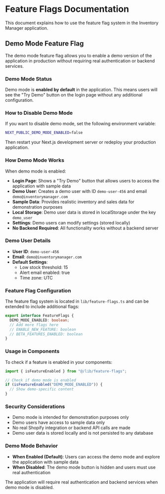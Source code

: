 # Feature Flags Documentation

This document explains how to use the feature flag system in the Inventory Manager application.

## Demo Mode Feature Flag

The demo mode feature flag allows you to enable a demo version of the application in production without requiring real authentication or backend services.

### Demo Mode Status

Demo mode is **enabled by default** in the application. This means users will see the "Try Demo" button on the login page without any additional configuration.

### How to Disable Demo Mode

If you want to disable demo mode, set the following environment variable:

```bash
NEXT_PUBLIC_DEMO_MODE_ENABLED=false
```

Then restart your Next.js development server or redeploy your production application.

### How Demo Mode Works

When demo mode is enabled:

- **Login Page**: Shows a "Try Demo" button that allows users to access the application with sample data
- **Demo User**: Creates a demo user with ID `demo-user-456` and email `demo@inventorymanager.com`
- **Sample Data**: Provides realistic inventory and sales data for demonstration purposes
- **Local Storage**: Demo user data is stored in localStorage under the key `demo_user`
- **Settings**: Demo users can modify settings (stored locally)
- **No Backend Required**: All functionality works without a backend server

### Demo User Details

- **User ID**: `demo-user-456`
- **Email**: `demo@inventorymanager.com`
- **Default Settings**:
  - Low stock threshold: 15
  - Alert email enabled: true
  - Time zone: UTC

### Feature Flag Configuration

The feature flag system is located in `lib/feature-flags.ts` and can be extended to include additional flags:

```typescript
export interface FeatureFlags {
  DEMO_MODE_ENABLED: boolean;
  // Add more flags here
  // ENABLE_NEW_FEATURE: boolean
  // BETA_FEATURES_ENABLED: boolean
}
```

### Usage in Components

To check if a feature is enabled in your components:

```typescript
import { isFeatureEnabled } from "@/lib/feature-flags";

// Check if demo mode is enabled
if (isFeatureEnabled("DEMO_MODE_ENABLED")) {
  // Show demo-specific content
}
```

### Security Considerations

- Demo mode is intended for demonstration purposes only
- Demo users have access to sample data only
- No real Shopify integration or backend API calls are made
- Demo user data is stored locally and is not persisted to any database

### Demo Mode Behavior

- **When Enabled (Default)**: Users can access the demo mode and explore the application with sample data
- **When Disabled**: The demo mode button is hidden and users must use real authentication

The application will require real authentication and backend services when demo mode is disabled.
